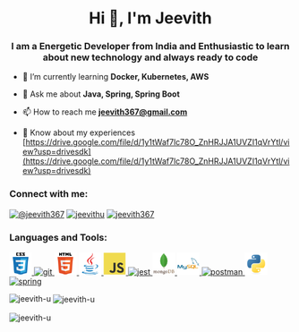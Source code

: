<h1 align="center">Hi 👋, I'm Jeevith</h1>
<h3 align="center">I am a Energetic Developer from India and Enthusiastic to learn about new technology and always ready to code</h3>

- 🌱 I’m currently learning **Docker, Kubernetes, AWS**

- 💬 Ask me about **Java, Spring, Spring Boot**

- 📫 How to reach me **jeevith367@gmail.com**

- 📄 Know about my experiences [https://drive.google.com/file/d/1y1tWaf7lc78O_ZnHRJJA1UVZI1qVrYtl/view?usp=drivesdk](https://drive.google.com/file/d/1y1tWaf7lc78O_ZnHRJJA1UVZI1qVrYtl/view?usp=drivesdk)

<h3 align="left">Connect with me:</h3>
<p align="left">
<a href="https://www.hackerrank.com/@jeevith367" target="blank"><img align="center" src="https://raw.githubusercontent.com/rahuldkjain/github-profile-readme-generator/master/src/images/icons/Social/hackerrank.svg" alt="@jeevith367" height="30" width="40" /></a>
<a href="https://www.leetcode.com/jeevithu" target="blank"><img align="center" src="https://raw.githubusercontent.com/rahuldkjain/github-profile-readme-generator/master/src/images/icons/Social/leet-code.svg" alt="jeevithu" height="30" width="40" /></a>
<a href="https://auth.geeksforgeeks.org/user/jeevith367" target="blank"><img align="center" src="https://raw.githubusercontent.com/rahuldkjain/github-profile-readme-generator/master/src/images/icons/Social/geeks-for-geeks.svg" alt="jeevith367" height="30" width="40" /></a>
</p>

<h3 align="left">Languages and Tools:</h3>
<p align="left"> <a href="https://www.w3schools.com/css/" target="_blank" rel="noreferrer"> <img src="https://raw.githubusercontent.com/devicons/devicon/master/icons/css3/css3-original-wordmark.svg" alt="css3" width="40" height="40"/> </a> <a href="https://git-scm.com/" target="_blank" rel="noreferrer"> <img src="https://www.vectorlogo.zone/logos/git-scm/git-scm-icon.svg" alt="git" width="40" height="40"/> </a> <a href="https://www.w3.org/html/" target="_blank" rel="noreferrer"> <img src="https://raw.githubusercontent.com/devicons/devicon/master/icons/html5/html5-original-wordmark.svg" alt="html5" width="40" height="40"/> </a> <a href="https://www.java.com" target="_blank" rel="noreferrer"> <img src="https://raw.githubusercontent.com/devicons/devicon/master/icons/java/java-original.svg" alt="java" width="40" height="40"/> </a> <a href="https://developer.mozilla.org/en-US/docs/Web/JavaScript" target="_blank" rel="noreferrer"> <img src="https://raw.githubusercontent.com/devicons/devicon/master/icons/javascript/javascript-original.svg" alt="javascript" width="40" height="40"/> </a> <a href="https://jestjs.io" target="_blank" rel="noreferrer"> <img src="https://www.vectorlogo.zone/logos/jestjsio/jestjsio-icon.svg" alt="jest" width="40" height="40"/> </a> <a href="https://www.mongodb.com/" target="_blank" rel="noreferrer"> <img src="https://raw.githubusercontent.com/devicons/devicon/master/icons/mongodb/mongodb-original-wordmark.svg" alt="mongodb" width="40" height="40"/> </a> <a href="https://www.mysql.com/" target="_blank" rel="noreferrer"> <img src="https://raw.githubusercontent.com/devicons/devicon/master/icons/mysql/mysql-original-wordmark.svg" alt="mysql" width="40" height="40"/> </a> <a href="https://postman.com" target="_blank" rel="noreferrer"> <img src="https://www.vectorlogo.zone/logos/getpostman/getpostman-icon.svg" alt="postman" width="40" height="40"/> </a> <a href="https://www.python.org" target="_blank" rel="noreferrer"> <img src="https://raw.githubusercontent.com/devicons/devicon/master/icons/python/python-original.svg" alt="python" width="40" height="40"/> </a> <a href="https://spring.io/" target="_blank" rel="noreferrer"> <img src="https://www.vectorlogo.zone/logos/springio/springio-icon.svg" alt="spring" width="40" height="40"/> </a> </p>

<p><img align="left" src="https://github-readme-stats.vercel.app/api/top-langs?username=jeevith-u&show_icons=true&locale=en&layout=compact" alt="jeevith-u" /></p>

<p>&nbsp;<img align="center" src="https://github-readme-stats.vercel.app/api?username=jeevith-u&show_icons=true&locale=en" alt="jeevith-u" /></p>

<p><img align="center" src="https://github-readme-streak-stats.herokuapp.com/?user=jeevith-u&" alt="jeevith-u" /></p>
